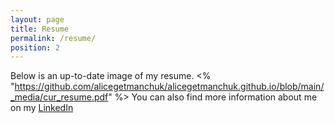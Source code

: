 ```yaml
---
layout: page
title: Resume
permalink: /resume/
position: 2
---
```


Below is an up-to-date image of my resume. 
<% "https://github.com/alicegetmanchuk/alicegetmanchuk.github.io/blob/main/_media/cur_resume.pdf" %>
You can also find more information about me on my [LinkedIn](https://www.linkedin.com/in/alice-getmanchuk-198a6b197/)